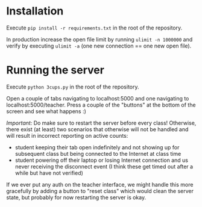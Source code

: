 # Installation

Execute `pip install -r requirements.txt` in the root of the repository.

In production increase the open file limit by running `ulimit -n 1000000` and verify by executing `ulimit -a` (one new connection == one new open file).

# Running the server

Execute `python 3cups.py` in the root of the repository.

Open a couple of tabs navigating to localhost:5000 and one navigating to localhost:5000/teacher. Press a couple of the "buttons" at the bottom of the screen and see what happens :)

*Important:* Do make sure to restart the server before every class! Otherwise, there exist (at least) two scenarios that otherwise will not be handled and will result in incorrect reporting on active counts:

* student keeping their tab open indefinitely and not showing up for subsequent class but being connected to the Internet at class time
* student powering off their laptop or losing Internet connection and us never receiving the disconnect event (I think these get timed out after a while but have not verified)

If we ever put any auth on the teacher interface, we might handle this more gracefully by adding a button to "reset class" which would clean the server state, but probably for now restarting the server is okay.
